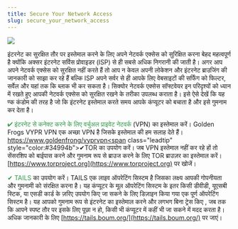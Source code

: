 ```yaml
---
title: Secure Your Network Access
slug: secure_your_network_access
---
```


![](/images/coverchap_7.jpg)



इंटरनेट का सुरक्षित तौर पर इस्तेमाल करने के लिए अपने नेटवर्क एक्सेस को सुरिक्षित करना बेहद महत्वपूर्ण है क्योंकि अक्सर इंटरनेट सर्विस प्रोवाइडर (ISP) से ही सबसे अधिक निगरानी की जाती है। अगर आप अपने नेटवर्क एक्सेस को सुरक्षित नहीं करते हैं तो आप न केवल अपनी लोकेशन और इंटरनेट ब्राउजिंग की जानकारी को साझा कर रहे हैं बल्कि ISP अपने सर्वर से ही आपके लिए वेबसाइटों की सर्फिंग को फिल्टर, सर्वेल और यहां तक कि ब्लाक भी कर सकता है। सिक्योर नेटवर्क एक्सेस सॉफ्टवेयर इन परिदृश्यों को ध्यान में रखते हुए आपकी नेटवर्क एक्सेस को सुरक्षित रखने के तरीका उपलब्ध कराता है। इसे ऐसे देखें कि यह ण्क कंडोम की तरह है जो कि इंटरनेट इस्तेमाल करते समय आपके कंप्यूटर को बचाता है और इसे गुमनाम कर देता है।

<span class="leadtip" style="color:#34994b">✔ इंटरनेट से कनेक्ट करने के लिए वर्चुअल प्राइवेट नेटवर्क</span> (VPN) का इस्तेमाल करें। Golden Frogs VYPR VPN एक अच्छा VPN है जिसके इस्तेमाल की हम सलाह देते हैं। [https://www.goldenfrong/vyprvpn<span](https://www.goldenfrong/vyprvpn<span) class="leadtip" style="color:#34994b">✔TOR</span> का उपयोग करें। जब VPN इस्तेमाल नहीं कर रहे हों तो सेंसरशिप को बाईपास करने और गुमनाम रूप से ब्राउज करने के लिए TOR ब्राउज़र का इस्तेमाल करें। [https://www.torproject.org](https://www.torproject.org) पर खोजें।

<span class="leadtip" style="color:#34994b">✔ TAILS</span>  का उपयोग करें। TAILS  एक लाइव ऑपरेटिंग सिस्टम है जिसका लक्ष्य आपकी गोपनीयता और गुमनामी को संरक्षित करना है। यह कंप्यूटर के मूल ऑपरेटिंग सिस्टम के इतर किसी डीवीडी, यूएसबी स्टिक, या एसडी कार्ड के ज़रिए उपयोग किए जा सकने के लिए डिज़ाइन किया गया एक पूर्ण ऑपरेटिंग सिस्टम है। यह आपको गुमनाम रूप से इंटरनेट का इस्तेमाल करने और लगभग बिना ट्रेस किए , जब तक कि आपने स्पष्ट तौर पर इसके लिए पूछा न हो, किसी भी कंप्यूटर में कहीं भी जा सकने में मदद करता है। अधिक जानकारी के लिए [https://tails.boum.org/](https://tails.boum.org/) पर जाएं।